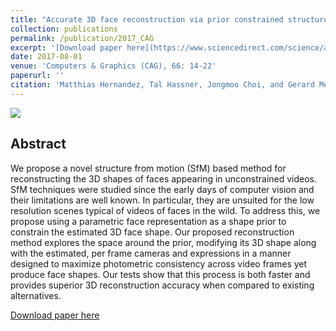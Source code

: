 ```yaml
---
title: "Accurate 3D face reconstruction via prior constrained structure from motion"
collection: publications
permalink: /publication/2017_CAG
excerpt: '[Download paper here](https://www.sciencedirect.com/science/article/pii/S0097849317300572)'
date: 2017-08-01
venue: 'Computers & Graphics (CAG), 66: 14-22'
paperurl: ''
citation: 'Matthias Hernandez, Tal Hassner, Jongmoo Choi, and Gerard Medioni. (2017). &quot;Accurate 3D face reconstruction via prior constrained structure from motion.&quot; <i>Computers & Graphics (CAG), 66: 14-22</i>.'
---
```


<img src='https://osnathassner.github.io/talhassner/images/Accurate 3D face reconstruction - Icon.jpg'>

Abstract
------
We propose a novel structure from motion (SfM) based method for reconstructing the 3D shapes of faces appearing in unconstrained videos. SfM techniques were studied since the early days of computer vision and their limitations are well known. In particular, they are unsuited for the low resolution scenes typical of videos of faces in the wild. To address this, we propose using a parametric face representation as a shape prior to constrain the estimated 3D face shape. Our proposed reconstruction method explores the space around the prior, modifying its 3D shape along with the estimated, per frame cameras and expressions in a manner designed to maximize photometric consistency across video frames yet produce face shapes. Our tests show that this process is both faster and provides superior 3D reconstruction accuracy when compared to existing alternatives.


[Download paper here](https://www.sciencedirect.com/science/article/pii/S0097849317300572)
